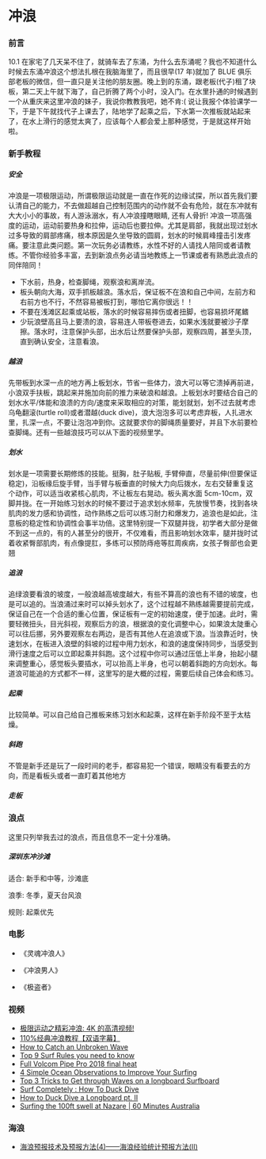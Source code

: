 # 冲浪

### 前言

10.1 在家宅了几天呆不住了，就骑车去了东涌，为什么去东涌呢？我也不知道什么时候去东涌冲浪这个想法扎根在我脑海里了，而且很早(17 年)就加了 BLUE 俱乐部老板的微信，但一直只是关注他的朋友圈。晚上到的东涌，跟老板(代子)租了块板，第二天上午就下海了，自己折腾了两个小时，没入门。在水里扑通的时候遇到一个从重庆来这里冲浪的妹子，我说你教教我吧，她不肯:(  说让我报个体验课学一下，于是下午就找代子上课去了，陆地学了起乘之后，下水第一次推板就站起来了，在水上滑行的感觉太爽了，应该每个人都会爱上那种感觉，于是就这样开始啦。

### 新手教程

##### 安全

冲浪是一项极限运动，所谓极限运动就是一直在作死的边缘试探，所以首先我们要认清自己的能力，不去做超越自己控制范围内的动作就不会有危险，就在东冲就有大大小小的事故，有人游泳溺水，有人冲浪撞瞎眼睛, 还有人骨折! 冲浪一项高强度的运动，运动前要热身和拉伸，运动后也要拉伸。尤其是肩部，我就出现过划水过多导致的肩部疼痛，根本原因是久坐导致的圆肩，划水的时候肩峰撞击引发疼痛。要注意此类问题。第一次玩务必请教练，水性不好的人请找人陪同或者请教练。不管你经验多丰富，去到新浪点务必请当地教练上一节课或者有熟悉此浪点的同伴陪同！

* 下水前，热身，检查脚绳，观察浪和离岸流。
* 板头朝向大海，双手抓板越浪。落水后，保证板不在浪和自己中间，左前方和右前方也不行，不然容易被板打到，哪怕它离你很远！！
* 不要在浅滩区起乘或站板，落水的时候容易摔伤或者扭脚，也容易损坏尾鳍
* 少玩浪壁高且马上要溃的浪，容易连人带板卷进去，如果水浅就要被沙子摩擦。落水时，注意保护头部，出水后让然要保护头部，观察四周，甚至头顶，直到确认安全，注意看浪。

##### 越浪

先带板到水深一点的地方再上板划水，节省一些体力，浪大可以等它溃掉再前进，小浪双手扶板，跳起来并施加向前的推力来破浪和越浪。上板划水时要结合自己的划水水平/体能和浪溃的方向/速度来采取相应的对策，能划就划，划不过去就考虑乌龟翻滚(turtle roll)或者潜越(duck dive)，浪大泡泡多可以考虑弃板，人扎进水里，扎深一点，不要让泡泡冲到你。这就要求你的脚绳质量要好，并且下水前要检查脚绳。还有一些越浪技巧可以从下面的视频里学。

##### 划水

划水是一项需要长期修炼的技能。挺胸，肚子贴板, 手臂伸直，尽量前伸(但要保证稳定)，沿板缘后旋手臂，当手臂与板垂直的时候大力向后拨水，左右交替重复这个动作，可以适当收紧核心肌肉，不让板左右晃动。板头离水面 5cm-10cm，双脚并拢。在一开始练习划水的时候不要过于追求划水频率，先放慢节奏，找到各块肌肉的发力感和协调性，动作熟练之后可以练习耐力和爆发力，追浪也是如此，注意板的稳定性和协调性会事半功倍。这里特别提一下双腿并拢，初学者大部分是做不到这一点的，有的人甚至分的很开，不仅难看，而且影响划水效率，腿并拢时试着收紧臀部肌肉，有点像提肛，多练可以预防痔疮等肛周疾病，女孩子臀部也会更翘

##### 追浪

追绿浪要看浪的坡度，一般浪越高坡度越大，有些不算高的浪也有不错的坡度，也是可以追的。当浪涌过来时可以掉头划水了，这个过程越不熟练越需要提前完成，保证自己在一个合适的重心位置，保证板有一定的初始速度，便于加速。此时，需要轻微扭头，目光斜视，观察后方的浪，根据浪的变化调整中心，如果浪太陡重心可以往后挪，另外要观察左右两边，是否有其他人在追浪或下浪。当浪靠近时，快速划水，在板进入浪壁的斜坡的过程中用力划水，和浪的速度保持同步，当感受到滑行速度之后可以立即起乘并斜跑。这个过程中你可以通过压低上半身，抬起小腿来调整重心，感觉板头要插水，可以抬高上半身，也可以朝着斜跑的方向划水。每道浪可能追的方式都不一样，这里写的是大概的过程，需要后续自己体会和练习。

##### 起乘

比较简单。可以自己给自己推板来练习划水和起乘，这样在新手阶段不至于太枯燥。

##### 斜跑

不管是新手还是玩了一段时间的老手，都容易犯一个错误，眼睛没有看要去的方向，而是看板头或者一直盯着其他地方

##### 走板

### 浪点

这里只列举我去过的浪点，而且信息不一定十分准确。

##### 深圳东冲沙滩

适合: 新手和中等，沙滩底

浪季: 冬季，夏天台风浪

规则: 起乘优先

### 电影

* 《灵魂冲浪人》

* 《冲浪男人》

* 《极盗者》

### 视频

* [极限运动之精彩冲浪: 4K 的高清视频!](https://v.youku.com/v_show/id_XMzE2NzQzMzUzNg==.html?spm=a2h0k.11417342.soresults.dposter)
* [110%经典冲浪教程【双语字幕】](https://v.youku.com/v_show/id_XMjUzMzM1NjYyNA==.html?spm=a2h0k.11417342.soresults.dposter)
* [How to Catch an Unbroken Wave](https://www.youtube.com/watch?v=k_Vd9SYg4wI)
* [Top 9 Surf Rules you need to know](https://www.youtube.com/watch?v=XCaiQYVEut4)
* [Full Volcom Pipe Pro 2018 final heat](https://www.youtube.com/watch?v=vNB-mpVBsM8)
* [4 Simple Ocean Observations to Improve Your Surfing](https://www.youtube.com/watch?v=SFySjst-TlA)
* [Top 3 Tricks to Get through Waves on a longboard Surfboard](https://www.youtube.com/watch?v=j_I83dlNUWg)
* [Surf Completely : How To Duck Dive](https://www.youtube.com/watch?v=AMDvj9EwtKI)
* [How to Duck Dive a Longboard pt. II](https://www.youtube.com/watch?v=1UBVcWzRdAE)
* [Surfing the 100ft swell at Nazare | 60 Minutes Australia](https://www.youtube.com/watch?v=JkMWoHjnaRw)

### 海浪

* [海浪预报技术及预报方法(4)——海浪经验统计预报方法(Ⅱ)](http://www.hyyb.org.cn/Magazine/GetPDF.aspx?ID=1377)

